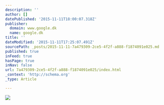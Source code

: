 ```yaml
---
description: ''
author: []
datePublished: '2015-11-11T18:00:07.318Z'
publisher:
  domain: www.google.dk
  name: google.dk
title: ''
dateModified: '2015-11-11T17:25:07.491Z'
sourcePath: _posts/2015-11-11-7a479309-2ce5-4f2f-a888-f1874091e025.md
published: true
inFeed: true
hasPage: true
inNav: false
url: 7a479309-2ce5-4f2f-a888-f1874091e025/index.html
_context: 'http://schema.org'
_type: Article

---
```

![](https://encrypted-tbn3.gstatic.com/images?q=tbn:ANd9GcT7DGNw1z9-enBQ84AQ6t2ZIPBBO7Q3FyvEARgynVhqrH_pkn0Opg)